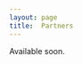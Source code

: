 ```yaml
---
layout: page
title:  Partners
---
```


Available soon.

<!---

&nbsp; &nbsp; &nbsp;
<img href="https://www.fundacionsicomoro.org/" src="/assets/image24/ysi.png" width="60%"/>

-->